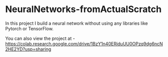 # NeuralNetworks-fromActualScratch
In this project I build a neural network without using any libraries like Pytorch or TensorFlow. 

You can also view the project at - https://colab.research.google.com/drive/1BzY1n40ERiduUU0OPzq9dg6ncN2HE2YD?usp=sharing
